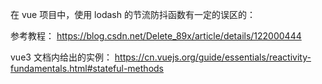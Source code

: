 在 vue 项目中，使用 lodash 的节流防抖函数有一定的误区的：

参考教程：
https://blog.csdn.net/Delete_89x/article/details/122000444

vue3 文档内给出的实例：
https://cn.vuejs.org/guide/essentials/reactivity-fundamentals.html#stateful-methods
